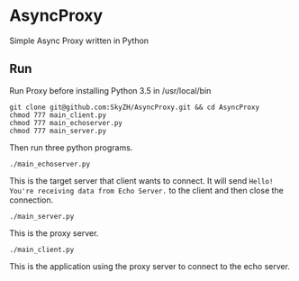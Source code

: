 # AsyncProxy

Simple Async Proxy written in Python

## Run

Run Proxy before installing Python 3.5 in /usr/local/bin

    git clone git@github.com:SkyZH/AsyncProxy.git && cd AsyncProxy
    chmod 777 main_client.py
    chmod 777 main_echoserver.py
    chmod 777 main_server.py

Then run three python programs.

    ./main_echoserver.py

This is the target server that client wants to connect.
It will send `Hello! You're receiving data from Echo Server.` to the client
and then close the connection.

    ./main_server.py

This is the proxy server.

    ./main_client.py

This is the application using the proxy server to connect to the echo server.
